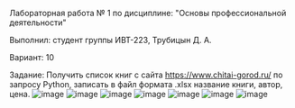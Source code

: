 Лабораторная работа № 1 по дисциплине: "Основы профессиональной деятельности"

Выполнил: студент группы ИВТ-223, Трубицын Д. А.

Вариант: 10

Задание: Получить список книг с сайта https://www.chitai-gorod.ru/ по запросу Python, записать в файл формата .xlsx название книги, автор, цена.
![image](https://user-images.githubusercontent.com/127761021/232050487-956b7139-5022-4776-93e2-e0d74c5ca40d.png)
![image](https://user-images.githubusercontent.com/127761021/232050584-248aa5a9-2037-4295-80de-96f761d9cddb.png)
![image](https://user-images.githubusercontent.com/127761021/232050663-1ecf0067-baa9-468f-8c0d-c54b331b055c.png)
![image](https://user-images.githubusercontent.com/127761021/232050806-1807289e-35b2-4ab9-b3a7-5d893207599f.png)
![image](https://user-images.githubusercontent.com/127761021/232050851-25b66e32-c52e-4918-9486-b64250a12ed2.png)
![image](https://user-images.githubusercontent.com/127761021/232050904-3514e6a6-586e-4505-a438-ca7c7371244a.png)
![image](https://user-images.githubusercontent.com/127761021/232050955-9675c881-15db-474d-b025-a70cbe506e9a.png)
